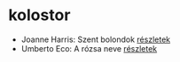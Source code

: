 # kolostor

- Joanne Harris: Szent bolondok [részletek](../_details/Joanne%20Harris.md#id_1120)
- Umberto Eco: A rózsa neve [részletek](../_details/Umberto%20Eco.md#id_789)